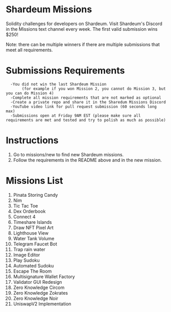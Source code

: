 # Shardeum Missions

Solidity challenges for developers on Shardeum.
Visit Shardeum's Discord in the Missions text channel every week.
The first valid submission wins $250!

Note: there can be multiple winners if there are multiple submissions that meet all requirements.

# Submissions Requirements

      -You did not win the last Shardeum Mission 
           (for example if you won Mission 2, you cannot do Mission 3, but you can do Mission 4)
      -Complete all mission requirements that are not marked as optional
      -Create a private repo and share it in the Sharedum Missions Discord
      -YouTube video link for pull request submission (60 seconds long max)
      -Submissions open at Friday 9AM EST (please make sure all requirements are met and tested and try to polish as much as possible)

# Instructions

1. Go to missions/new to find new Shardeum missions.
2. Follow the requirements in the README above and in the new mission.

# Missions List

1. Pinata Storing Candy
2. Nim
3. Tic Tac Toe
4. Dex Orderbook
5. Connect 4
6. Timeshare Islands
7. Draw NFT Pixel Art
8. Lighthouse View
9. Water Tank Volume
10. Telegram Faucet Bot
11. Trap rain water
12. Image Editor
13. Play Sudoku
14. Automated Sudoku
15. Escape The Room
16. Multisignature Wallet Factory
17. Validator GUI Redesign
18. Zero Knowledge Circom
19. Zero Knowledge Zokrates
20. Zero Knowledge Noir
21. UniswapV2 Implementation


